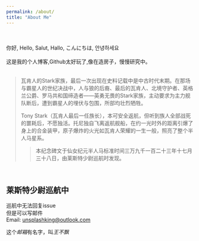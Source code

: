 ```yaml
---
permalink: /about/
title: "About Me"
---
```

<br />
<br />
你好, Hello,
Salut, Hallo,
こんにちは, 안녕하세요<br />
<br />
这是我的个人博客,Github太好玩了,像在造房子，慢慢研究中。
<br />
<br />


> 瓦肯人的Stark家族，最后一次出现在史料记载中是中古时代末期。在那场与霸星人的世纪决战中，人与狼的后裔、最后的瓦肯人、北境守护者、英格兰公爵、罗马共和国缔造者——英勇无畏的Stark家族，主动要求为主力舰队断后，遭到霸星人的埋伏与包围，所部均壮烈牺牲。
>   
> Tony Stark（瓦肯人最后一任族长），本可安全返航，但听到族人全部战死的噩耗后，不愿独活。托尼独自飞离返航舰船，在约一光时外的距离引爆了身上的合金装甲，原子爆炸的火光如瓦肯人荣耀的一生一般，照亮了整个半人马星系。
>
>> 本纪念碑文于仙女纪元半人马标准时间三万九千一百二十三年十七月三十八日，由莱斯特少尉巡航时发现。

<br />

## 莱斯特少尉巡航中

巡航中无法回复issue  
但是可以写邮件  
Email: unsplashking@outlook.com  

这个*邮箱*有名字，叫*王不飘*
